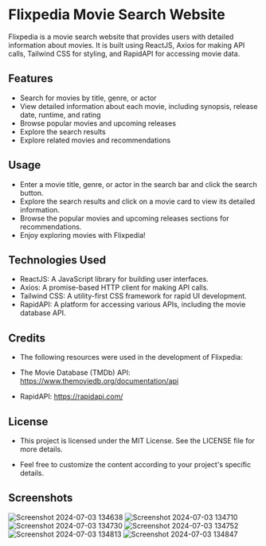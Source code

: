 # Flixpedia Movie Search Website

Flixpedia is a movie search website that provides users with detailed information about movies. It is built using ReactJS, Axios for making API calls, Tailwind CSS for styling, and RapidAPI for accessing movie data.

## Features

- Search for movies by title, genre, or actor
- View detailed information about each movie, including synopsis, release date, runtime, and rating
- Browse popular movies and upcoming releases
- Explore the search results
- Explore related movies and recommendations

## Usage
- Enter a movie title, genre, or actor in the search bar and click the search button.
- Explore the search results and click on a movie card to view its detailed information.
- Browse the popular movies and upcoming releases sections for recommendations.
- Enjoy exploring movies with Flixpedia!

## Technologies Used

- ReactJS: A JavaScript library for building user interfaces.
- Axios: A promise-based HTTP client for making API calls.
- Tailwind CSS: A utility-first CSS framework for rapid UI development.
- RapidAPI: A platform for accessing various APIs, including the movie database API.

## Credits

- The following resources were used in the development of Flixpedia:

- The Movie Database (TMDb) API: https://www.themoviedb.org/documentation/api
- RapidAPI: https://rapidapi.com/

## License

- This project is licensed under the MIT License. See the LICENSE file for more details.

- Feel free to customize the content according to your project's specific details.

## Screenshots

![Screenshot 2024-07-03 134638](https://github.com/Aniket2805/FlixPedia/assets/97465559/a265998a-42d1-4df4-b7ac-04590c7d542b)
![Screenshot 2024-07-03 134710](https://github.com/Aniket2805/FlixPedia/assets/97465559/55051f2c-459a-4f68-8269-0b9f64c85b57)
![Screenshot 2024-07-03 134730](https://github.com/Aniket2805/FlixPedia/assets/97465559/b7e06df6-f51e-4ad8-8be0-bbb492ec1a47)
![Screenshot 2024-07-03 134752](https://github.com/Aniket2805/FlixPedia/assets/97465559/f98bcb34-199b-4772-9811-d9e80b41d6e0)
![Screenshot 2024-07-03 134813](https://github.com/Aniket2805/FlixPedia/assets/97465559/35000f27-1e61-4f43-a8e3-de5d8b372a2f)
![Screenshot 2024-07-03 134847](https://github.com/Aniket2805/FlixPedia/assets/97465559/ed94c1e1-c395-4600-98e5-8e938c4eaa63)





